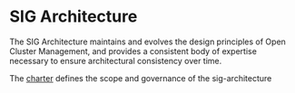 # SIG Architecture

The SIG Architecture maintains and evolves the design principles of Open Cluster Management, and provides a consistent body of expertise necessary to ensure architectural consistency over time.

The [charter](charter.md) defines the scope and governance of the sig-architecture